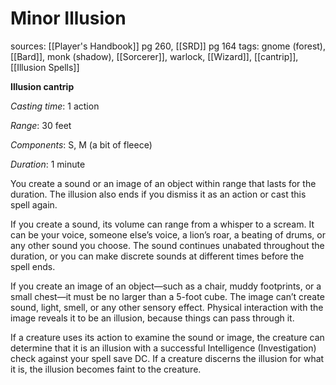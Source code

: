 # Minor Illusion
sources: [[Player's Handbook]] pg 260, [[SRD]] pg 164
tags: gnome (forest), [[Bard]], monk (shadow), [[Sorcerer]], warlock, [[Wizard]], [[cantrip]], [[Illusion Spells]]

**Illusion cantrip**

*Casting time*: 1 action

*Range*: 30 feet

*Components*: S, M (a bit of fleece)

*Duration*: 1 minute

You create a sound or an image of an object within range that lasts for the duration. The illusion also ends if you dismiss it as an action or cast this spell again.

If you create a sound, its volume can range from a whisper to a scream. It can be your voice, someone else’s voice, a lion’s roar, a beating of drums, or any other sound you choose. The sound continues unabated throughout the duration, or you can make discrete sounds at different times before the spell ends. 

If you create an image of an object—such as a chair, muddy footprints, or a small chest—it must be no larger than a 5-foot cube. The image can’t create sound, light, smell, or any other sensory effect. Physical interaction with the image reveals it to be an illusion, because things can pass through it. 

If a creature uses its action to examine the sound or image, the creature can determine that it is an illusion with a successful Intelligence (Investigation) check against your spell save DC. If a creature discerns the illusion for what it is, the illusion becomes faint to the creature.
